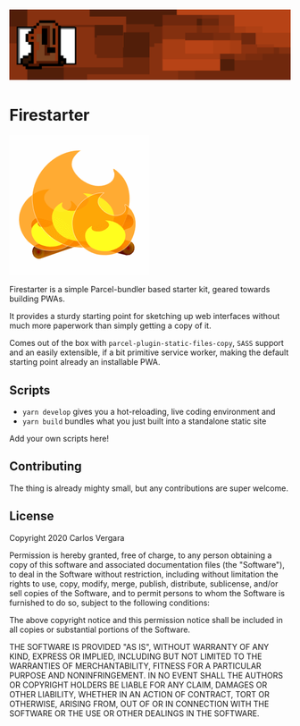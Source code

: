 # ![](static/earthy-thing.png)

# Firestarter

![](static/fire.png)

Firestarter is a simple Parcel-bundler based starter kit, geared towards building PWAs. 

It provides a sturdy starting point for sketching up web interfaces without much more paperwork than simply getting a copy of it. 

Comes out of the box with `parcel-plugin-static-files-copy`, `SASS` support and an easily extensible, if a bit primitive service worker, making the default starting point already an installable PWA. 

## Scripts

* `yarn develop` gives you a hot-reloading, live coding environment and 
* `yarn build` bundles what you just built into a standalone static site

Add your own scripts here!

## Contributing

The thing is already mighty small, but any contributions are super welcome.



## License

Copyright 2020 Carlos Vergara

Permission is hereby granted, free of charge, to any person obtaining a copy of this software and associated documentation files (the "Software"), to deal in the Software without restriction, including without limitation the rights to use, copy, modify, merge, publish, distribute, sublicense, and/or sell copies of the Software, and to permit persons to whom the Software is furnished to do so, subject to the following conditions:

The above copyright notice and this permission notice shall be included in all copies or substantial portions of the Software.

THE SOFTWARE IS PROVIDED "AS IS", WITHOUT WARRANTY OF ANY KIND, EXPRESS OR IMPLIED, INCLUDING BUT NOT LIMITED TO THE WARRANTIES OF MERCHANTABILITY, FITNESS FOR A PARTICULAR PURPOSE AND NONINFRINGEMENT. IN NO EVENT SHALL THE AUTHORS OR COPYRIGHT HOLDERS BE LIABLE FOR ANY CLAIM, DAMAGES OR OTHER LIABILITY, WHETHER IN AN ACTION OF CONTRACT, TORT OR OTHERWISE, ARISING FROM, OUT OF OR IN CONNECTION WITH THE SOFTWARE OR THE USE OR OTHER DEALINGS IN THE SOFTWARE.
